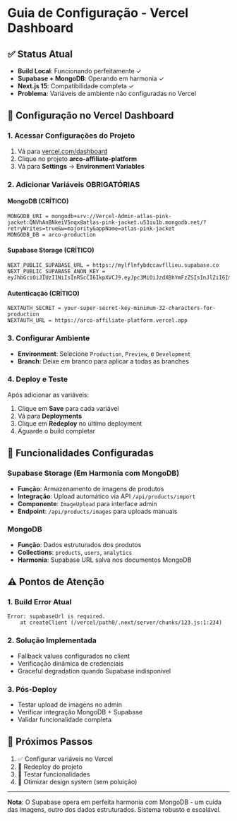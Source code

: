 # Guia de Configuração - Vercel Dashboard

## ✅ Status Atual
- **Build Local**: Funcionando perfeitamente ✓
- **Supabase + MongoDB**: Operando em harmonia ✓
- **Next.js 15**: Compatibilidade completa ✓
- **Problema**: Variáveis de ambiente não configuradas no Vercel

## 🚀 Configuração no Vercel Dashboard

### 1. Acessar Configurações do Projeto
1. Vá para [vercel.com/dashboard](https://vercel.com/dashboard)
2. Clique no projeto **arco-affiliate-platform**
3. Vá para **Settings** → **Environment Variables**

### 2. Adicionar Variáveis OBRIGATÓRIAS

#### MongoDB (CRÍTICO)
```
MONGODB_URI = mongodb+srv://Vercel-Admin-atlas-pink-jacket:QNVhAnBNkeiV5nqx@atlas-pink-jacket.u53iu1b.mongodb.net/?retryWrites=true&w=majority&appName=atlas-pink-jacket
MONGODB_DB = arco-production
```

#### Supabase Storage (CRÍTICO)
```
NEXT_PUBLIC_SUPABASE_URL = https://mylflnfybdccavfllieu.supabase.co
NEXT_PUBLIC_SUPABASE_ANON_KEY = eyJhbGciOiJIUzI1NiIsInR5cCI6IkpXVCJ9.eyJpc3MiOiJzdXBhYmFzZSIsInJlZiI6Im15bGZsbmZ5YmRjY2F2ZmxsaWV1Iiwicm9sZSI6ImFub24iLCJpYXQiOjE3NTg2Njc2NjMsImV4cCI6MjA3NDI0MzY2M30.IRi9vZWBN8hwSJJ1IWTIo7VDZv_qIAWUuQY8mQZ3fwc
```

#### Autenticação (CRÍTICO)
```
NEXTAUTH_SECRET = your-super-secret-key-minimum-32-characters-for-production
NEXTAUTH_URL = https://arco-affiliate-platform.vercel.app
```

### 3. Configurar Ambiente
- **Environment**: Selecione `Production`, `Preview`, e `Development`
- **Branch**: Deixe em branco para aplicar a todas as branches

### 4. Deploy e Teste
Após adicionar as variáveis:
1. Clique em **Save** para cada variável
2. Vá para **Deployments**
3. Clique em **Redeploy** no último deployment
4. Aguarde o build completar

## 🔧 Funcionalidades Configuradas

### Supabase Storage (Em Harmonia com MongoDB)
- **Função**: Armazenamento de imagens de produtos
- **Integração**: Upload automático via API `/api/products/import`
- **Componente**: `ImageUpload` para interface admin
- **Endpoint**: `/api/products/images` para uploads manuais

### MongoDB
- **Função**: Dados estruturados dos produtos
- **Collections**: `products`, `users`, `analytics`
- **Harmonia**: Supabase URL salva nos documentos MongoDB

## ⚠️ Pontos de Atenção

### 1. Build Error Atual
```
Error: supabaseUrl is required.
    at createClient (/vercel/path0/.next/server/chunks/123.js:1:234)
```

### 2. Solução Implementada
- Fallback values configurados no client
- Verificação dinâmica de credenciais
- Graceful degradation quando Supabase indisponível

### 3. Pós-Deploy
- Testar upload de imagens no admin
- Verificar integração MongoDB + Supabase
- Validar funcionalidade completa

## 📝 Próximos Passos

1. ✅ Configurar variáveis no Vercel
2. 🔄 Redeploy do projeto
3. 🧪 Testar funcionalidades
4. 🎨 Otimizar design system (sem poluição)

---

**Nota**: O Supabase opera em perfeita harmonia com MongoDB - um cuida das imagens, outro dos dados estruturados. Sistema robusto e escalável.